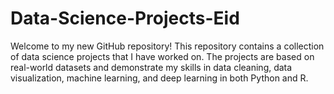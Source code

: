 # Data-Science-Projects-Eid
Welcome to my new GitHub repository! This repository contains a collection of data science projects that I have worked on. The projects are based on real-world datasets and demonstrate my skills in data cleaning, data visualization, machine learning, and deep learning in both Python and R.
